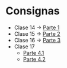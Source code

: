 # Consignas

- Clase 14 → [Parte 1](https://github.com/valva-ro/CTD-I2-C15-jenkinsfile/blob/main/consignas/CI-Jenkinsfile-Parte-1.pdf)
- Clase 15 → [Parte 2](https://github.com/valva-ro/CTD-I2-C15-jenkinsfile/blob/main/consignas/CI-Jenkinsfile-Parte-2.pdf)
- Clase 16 → [Parte 3](https://github.com/valva-ro/CTD-I2-C15-jenkinsfile/blob/main/consignas/CI-Jenkinsfile-Parte-3.pdf)
- Clase 17
    - [Parte 4.1](https://github.com/valva-ro/CTD-I2-C15-jenkinsfile/blob/main/consignas/CI-Jenkinsfile-Parte-4.1.pdf)
    - [Parte 4.2](https://github.com/valva-ro/CTD-I2-C15-jenkinsfile/blob/main/consignas/CI-Jenkinsfile-Parte-4.2.pdf)